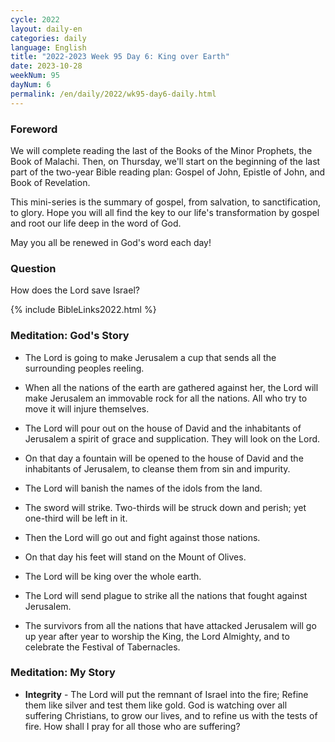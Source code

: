 ```yaml
---
cycle: 2022
layout: daily-en
categories: daily
language: English
title: "2022-2023 Week 95 Day 6: King over Earth"
date: 2023-10-28
weekNum: 95
dayNum: 6
permalink: /en/daily/2022/wk95-day6-daily.html
---
```


### Foreword     
We will complete reading the last of the Books of the Minor Prophets, the Book of Malachi. Then, on Thursday, we'll start on the beginning of the last part of the two-year Bible reading plan: Gospel of John, Epistle of John, and Book of Revelation.

This mini-series is the summary of gospel, from salvation, to sanctification, to glory. Hope you will all find the key to our life's transformation by gospel and root our life deep in the word of God.

May you all be renewed in God's word each day!

### Question     
How does the Lord save Israel?

{% include BibleLinks2022.html %}

### Meditation: God's Story   
+ The Lord is going to make Jerusalem a cup that sends all the surrounding peoples reeling. 

+ When all the nations of the earth are gathered against her, the Lord will make Jerusalem an immovable rock for all the nations. All who try to move it will injure themselves. 

+ The Lord will pour out on the house of David and the inhabitants of Jerusalem a spirit of grace and supplication. They will look on the Lord. 

+ On that day a fountain will be opened to the house of David and the inhabitants of Jerusalem, to cleanse them from sin and impurity. 

+ The Lord will banish the names of the idols from the land. 

+ The sword will strike. Two-thirds will be struck down and perish; yet one-third will be left in it. 

+ Then the Lord will go out and fight against those nations. 

+ On that day his feet will stand on the Mount of Olives. 

+ The Lord will be king over the whole earth. 

+ The Lord will send plague to strike all the nations that fought against Jerusalem. 

+ The survivors from all the nations that have attacked Jerusalem will go up year after year to worship the King, the Lord Almighty, and to celebrate the Festival of Tabernacles. 

### Meditation: My Story   
+ **Integrity** - The Lord will put the remnant of Israel into the fire; Refine them like silver and test them like gold. God is watching over all suffering Christians, to grow our lives, and to refine us with the tests of fire. How shall I pray for all those who are suffering? 
